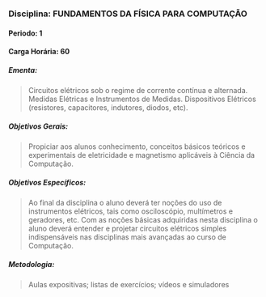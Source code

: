 ### Disciplina: FUNDAMENTOS DA FÍSICA PARA COMPUTAÇÃO
#### Periodo: 1
#### Carga Horária: 60
##### Ementa:
>Circuitos elétricos sob o regime de corrente contínua e alternada. Medidas Elétricas e Instrumentos de Medidas. Dispositivos Elétricos (resistores, capacitores, indutores, diodos, etc).
##### Objetivos Gerais:
>Propiciar aos alunos conhecimento, conceitos básicos teóricos e experimentais de eletricidade e magnetismo aplicáveis à Ciência da Computação.
##### Objetivos Específicos:
>Ao final da disciplina o aluno deverá ter noções do uso de instrumentos elétricos, tais como osciloscópio, multímetros e geradores, etc. Com as noções básicas adquiridas nesta disciplina o aluno deverá entender e projetar circuitos elétricos simples indispensáveis nas disciplinas mais avançadas ao curso de Computação.
##### Metodologia:
>Aulas expositivas; listas de exercícios; vídeos e simuladores